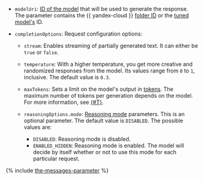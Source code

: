 * `modelUri`: [ID of the model](../../../foundation-models/concepts/yandexgpt/models.md) that will be used to generate the response. The parameter contains the {{ yandex-cloud }} [folder ID](../../../resource-manager/operations/folder/get-id.md) or the [tuned model's](../../../foundation-models/concepts/tuning/index.md) ID.
* `completionOptions`: Request configuration options:

    * `stream`: Enables streaming of partially generated text. It can either be `true` or `false`.
    * `temperature`: With a higher temperature, you get more creative and randomized responses from the model. Its values range from `0` to `1`, inclusive. The default value is `0.3`.
    * `maxTokens`: Sets a limit on the model's output in [tokens](../../../foundation-models/concepts/yandexgpt/tokens.md). The maximum number of tokens per generation depends on the model. For more information, see [{#T}](../../../foundation-models/concepts/limits.md).
    * `reasoningOptions.mode`: [Reasoning mode](../../../foundation-models/concepts/yandexgpt/chain-of-thought.md) parameters. This is an optional parameter. The default value is `DISABLED`. The possible values are:

        * `DISABLED`: Reasoning mode is disabled.
        * `ENABLED_HIDDEN`: Reasoning mode is enabled. The model will decide by itself whether or not to use this mode for each particular request.

{% include [the-messages-parameter](./the-messages-parameter.md) %}